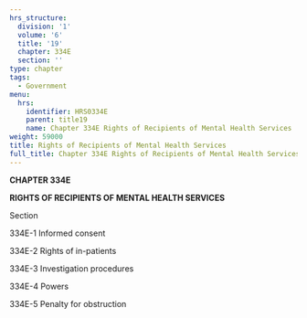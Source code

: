 ```yaml
---
hrs_structure:
  division: '1'
  volume: '6'
  title: '19'
  chapter: 334E
  section: ''
type: chapter
tags:
  - Government
menu:
  hrs:
    identifier: HRS0334E
    parent: title19
    name: Chapter 334E Rights of Recipients of Mental Health Services
weight: 59000
title: Rights of Recipients of Mental Health Services
full_title: Chapter 334E Rights of Recipients of Mental Health Services
---
```

**CHAPTER 334E**

**RIGHTS OF RECIPIENTS OF MENTAL HEALTH SERVICES**

Section

334E-1 Informed consent

334E-2 Rights of in-patients

334E-3 Investigation procedures

334E-4 Powers

334E-5 Penalty for obstruction